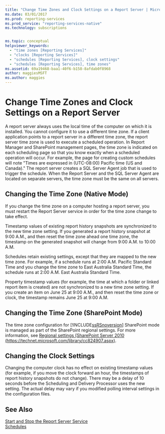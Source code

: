 ```yaml
---
title: "Change Time Zones and Clock Settings on a Report Server | Microsoft Docs"
ms.date: 03/01/2017
ms.prod: reporting-services
ms.prod_service: "reporting-services-native"
ms.technology: subscriptions


ms.topic: conceptual
helpviewer_keywords: 
  - "time zones [Reporting Services]"
  - "clocks [Reporting Services]"
  - "schedules [Reporting Services], clock settings"
  - "schedules [Reporting Services], time zones"
ms.assetid: 69a19468-baa1-40f6-b158-8afdab0f8968
author: maggiesMSFT
ms.author: maggies
---
```

# Change Time Zones and Clock Settings on a Report Server
  A report server always uses the local time of the computer on which it is installed. You cannot configure it to use a different time zone. If a client application points to a report server in a different time zone, the report server time zone is used to execute a scheduled operation. In Report Manager and SharePoint management pages, the time zone is indicated on each scheduling page so that you know exactly when a scheduled operation will occur. For example, the page for creating custom schedules will note "Times are expressed in (UTC-08:00) Pacific time (US and Canada)."
  The report server creates a SQL Server Agent job that is used to trigger the schedule. When the Report Server and the SQL Server Agent are located on separate servers, the time zone must be the same on all servers.
  
## Changing the Time Zone (Native Mode)  
 If you change the time zone on a computer hosting a report server, you must restart the Report Server service in order for the time zone change to take effect.  
  
 Timestamp values of existing report history snapshots are synchronized to the new time zone setting. If you generated a report history snapshot at 9:00 A.M., and then reset the time zone ahead one time zone, the timestamp on the generated snapshot will change from 9:00 A.M. to 10:00 A.M.  
  
 Schedules retain existing settings, except that they are mapped to the new time zone. For example, if a schedule runs at 2:00 A.M. Pacific Standard Time and you change the time zone to East Australia Standard Time, the schedule runs at 2:00 A.M. East Australia Standard Time.  
  
 Property timestamp values (for example, the time at which a folder or linked report item is created) are not synchronized to a new time zone setting. If you create an item on June 25 at 9:00 A.M., and then reset the time zone or clock, the timestamp remains June 25 at 9:00 A.M.  
  
## Changing the Time Zone (SharePoint Mode)  
 The time zone configuration for [!INCLUDE[ssRSnoversion](../../includes/ssrsnoversion-md.md)] SharePoint mode is managed as part of the SharePoint regional settings. For more information, see [Regional settings (SharePoint Server 2010 (https://technet.microsoft.com/library/cc824907.aspx)](https://technet.microsoft.com/library/cc824907.aspx).  
  
## Changing the Clock Settings  
 Changing the computer clock has no effect on existing timestamp values (for example, if you move the clock forward an hour, the timestamps of report history snapshots do not change). There may be a delay of 10 seconds before the Scheduling and Delivery Processor uses the new setting. The actual delay may vary if you modified polling interval settings in the configuration files.  
  
## See Also  
 [Start and Stop the Report Server Service](../../reporting-services/report-server/start-and-stop-the-report-server-service.md)   
 [Schedules](../../reporting-services/subscriptions/schedules.md)  
  
  
